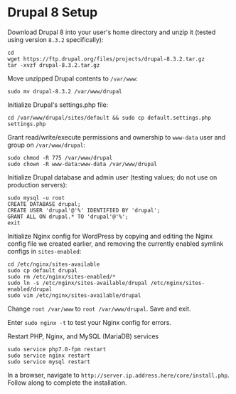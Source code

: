 # Drupal 8 Setup
Download Drupal 8 into your user's home directory and unzip it (tested using version `8.3.2` specifically):

    cd
    wget https://ftp.drupal.org/files/projects/drupal-8.3.2.tar.gz
    tar -xvzf drupal-8.3.2.tar.gz

Move unzipped Drupal contents to `/var/www`:

    sudo mv drupal-8.3.2 /var/www/drupal

Initialize Drupal's settings.php file:

    cd /var/www/drupal/sites/default && sudo cp default.settings.php settings.php

Grant read/write/execute permissions and ownership to `www-data` user and group on `/var/www/drupal`:

    sudo chmod -R 775 /var/www/drupal
    sudo chown -R www-data:www-data /var/www/drupal

Initialize Drupal database and admin user (testing values; do not use on production servers):

    sudo mysql -u root
    CREATE DATABASE drupal;
    CREATE USER 'drupal'@'%' IDENTIFIED BY 'drupal';
    GRANT ALL ON drupal.* TO 'drupal'@'%';
    exit

Initialize Nginx config for WordPress by copying and editing the Nginx config file we created earlier, and removing
the currently enabled symlink configs in `sites-enabled`:

    cd /etc/nginx/sites-available
    sudo cp default drupal
    sudo rm /etc/nginx/sites-enabled/*
    sudo ln -s /etc/nginx/sites-available/drupal /etc/nginx/sites-enabled/drupal
    sudo vim /etc/nginx/sites-available/drupal
    
Change `root /var/www` to `root /var/www/drupal`. Save and exit.

Enter `sudo nginx -t` to test your Nginx config for errors.

Restart PHP, Nginx, and MySQL (MariaDB) services

    sudo service php7.0-fpm restart
    sudo service nginx restart
    sudo service mysql restart

In a browser, navigate to `http://server.ip.address.here/core/install.php`. Follow along to complete the installation.